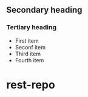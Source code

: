 ## Secondary heading
### Tertiary heading

* First item
* Seconf item
* Third item
* Fourth item


rest-repo
=========
